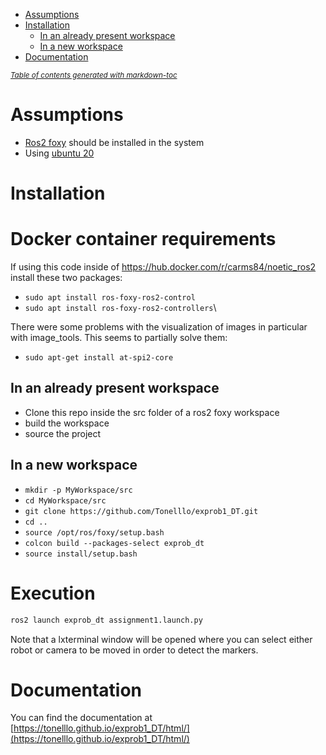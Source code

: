 - [Assumptions](#assumptions)
- [Installation](#installation)
  * [In an already present workspace](#in-an-already-present-workspace)
  * [In a new workspace](#in-a-new-workspace)
- [Documentation](#documentation)

<small><i><a href='http://ecotrust-canada.github.io/markdown-toc/'>Table of contents generated with markdown-toc</a></i></small>


# Assumptions
+ [Ros2 foxy](https://docs.ros.org/en/foxy/index.html) should be installed in the system
+ Using [ubuntu 20](https://releases.ubuntu.com/focal/)
# Installation
# Docker container requirements
If using this code inside of https://hub.docker.com/r/carms84/noetic_ros2 install these two packages: </br>
+ `sudo apt install ros-foxy-ros2-control`
+ `sudo apt install ros-foxy-ros2-controllers`\

There were some problems with the visualization of images in particular with image_tools. This seems to partially solve them:
+ `sudo apt-get install at-spi2-core`
## In an already present workspace
+ Clone this repo inside the src folder of a ros2 foxy workspace
+ build the workspace
+ source the project
## In a new workspace
+ `mkdir -p MyWorkspace/src`
+ `cd MyWorkspace/src`
+ `git clone https://github.com/Tonelllo/exprob1_DT.git`
+ `cd ..`
+ `source /opt/ros/foxy/setup.bash`
+ `colcon build --packages-select exprob_dt`
+ `source install/setup.bash`
# Execution
```bash
ros2 launch exprob_dt assignment1.launch.py
```
Note that a lxterminal window will be opened where you can select either robot or camera to be moved in order to detect the markers.
# Documentation
You can find the documentation at [https://tonelllo.github.io/exprob1_DT/html/](https://tonelllo.github.io/exprob1_DT/html/)
